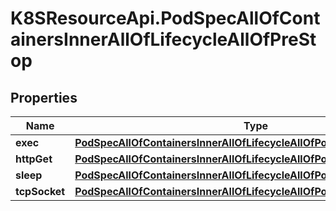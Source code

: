 # K8SResourceApi.PodSpecAllOfContainersInnerAllOfLifecycleAllOfPreStop

## Properties

Name | Type | Description | Notes
------------ | ------------- | ------------- | -------------
**exec** | [**PodSpecAllOfContainersInnerAllOfLifecycleAllOfPostStartAllOfExec**](PodSpecAllOfContainersInnerAllOfLifecycleAllOfPostStartAllOfExec.md) |  | [optional] 
**httpGet** | [**PodSpecAllOfContainersInnerAllOfLifecycleAllOfPostStartAllOfHttpGet**](PodSpecAllOfContainersInnerAllOfLifecycleAllOfPostStartAllOfHttpGet.md) |  | [optional] 
**sleep** | [**PodSpecAllOfContainersInnerAllOfLifecycleAllOfPostStartAllOfSleep**](PodSpecAllOfContainersInnerAllOfLifecycleAllOfPostStartAllOfSleep.md) |  | [optional] 
**tcpSocket** | [**PodSpecAllOfContainersInnerAllOfLifecycleAllOfPostStartAllOfTcpSocket**](PodSpecAllOfContainersInnerAllOfLifecycleAllOfPostStartAllOfTcpSocket.md) |  | [optional] 


